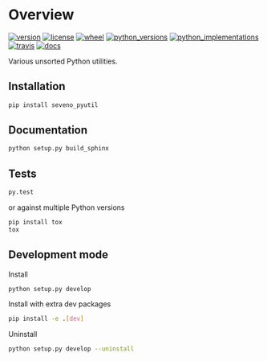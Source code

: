 # Overview

[//]: # (start-badges)

[![version](https://img.shields.io/pypi/v/seveno-pyutil.svg)](https://pypi.org/project/seveno-pyutil/)
[![license](https://img.shields.io/pypi/l/seveno-pyutil.svg)](https://opensource.org/licenses/MIT)
[![wheel](https://img.shields.io/pypi/wheel/seveno-pyutil.svg)](https://pypi.org/project/seveno-pyutil/)
[![python_versions](https://img.shields.io/pypi/pyversions/seveno-pyutil.svg)](https://pypi.org/project/seveno-pyutil/)
[![python_implementations](https://img.shields.io/pypi/implementation/seveno-pyutil.svg)](https://pypi.org/project/seveno-pyutil/)
[![travis](https://travis-ci.org/tadams42/seveno_pyutil.svg?branch=master)](https://travis-ci.org/tadams42/seveno_pyutil)
[![docs](https://readthedocs.org/projects/seveno-pyutil/badge/?style=flat)](http://seveno-pyutil.readthedocs.io/en/latest/)

[//]: # (end-badges)

Various unsorted Python utilities.

## Installation

~~~sh
pip install seveno_pyutil
~~~

## Documentation

~~~sh
python setup.py build_sphinx
~~~

## Tests

~~~sh
py.test
~~~

or against multiple Python versions

~~~sh
pip install tox
tox
~~~

## Development mode

Install

~~~sh
python setup.py develop
~~~

Install with extra dev packages

~~~sh
pip install -e .[dev]
~~~

Uninstall

~~~sh
python setup.py develop --uninstall
~~~
